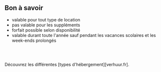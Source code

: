 
## Bon à savoir
- valable pour tout type de location
- pas valable pour les suppléments
- forfait possible selon disponibilité
- valable durant toute l'année sauf pendant les vacances scolaires et les week-ends prolongés
<br>
<br>


Découvrez les différentes [types d'hébergement][verhuur.fr].
